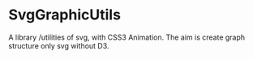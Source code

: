 # SvgGraphicUtils
A library /utilities of svg, with CSS3 Animation. The aim is create graph structure only svg without D3.
